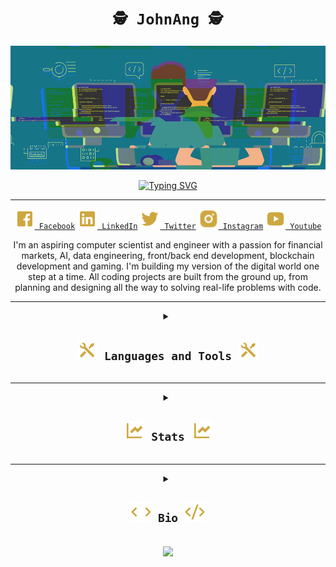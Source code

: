 <h1 align="center";> <code> 🕵️ JohnAng 🕵️ </code> </h1>

<p align="center">
  <img alt="glitching gif" title="Programmer disrupting the matrix" src="./gifs/glitched_coding.gif">
</p>

<p align="center">
  <a href="https://git.io/typing-svg"><img src="https://readme-typing-svg.demolab.com?font=JetBrains+Mono&duration=2000&pause=250&color=DCB242&center=true&vCenter=true&multiline=true&repeat=true&width=300&height=100&lines=NeoMatrix+Developer;Analyst;Trader" alt="Typing SVG" /></a>
</p>

---

<!-- <h2 align="center"; margin:5px;"> Socials </h2> -->
<p align="center">
  <code><a href=""><img width="32px" alt="Facebook" title="Facebook" src="./icons/facebook-box-fill.png"> Facebook</a></code>
  <code><a href=""><img width="32px" alt="LinkedIn" title="LinkedIn" src="./icons/linkedin-box-fill.png"> LinkedIn</a></code> 
  <code><a href=""><img width="32px" alt="Twitter" title="Twitter" src="./icons/twitter-fill.png"/> Twitter</a></code> 
  <code><a href=""><img width="32px" alt="Instagram" title="Instagram" src="./icons/instagram-fill.png"/> Instagram</a></code>  
  <code><a href=""><img width="32px" alt="Youtube" title="Youtube" src="./icons/youtube-fill.png"/> Youtube</a></code>  
</p>

<p align="center"; color: #99bd7f;">
  I'm an aspiring computer scientist and engineer with a passion for financial markets, AI, data engineering, front/back end development, blockchain development and gaming.
  I'm building my version of the digital world one step at a time. All coding projects are built from the ground up, from planning and designing all the way to solving real-life problems with code.
</p>

---

<details closed align="center"> 
  <summary align="center">
    <h2 align="center"> <code><img width="32px" alt="Languages and Tools" title="Languages and Tools" src="./icons/tools-fill.png"> Languages and Tools <img width="32px" alt="Languages and Tools" title="Languages and Tools" src="./icons/tools-fill.png"></code></h2>
  </summary
  <p align="center">
    <code><img align="center" alt="HTML" width="20px" style="margin:5px;" src="https://cdn.jsdelivr.net/gh/devicons/devicon/icons/html5/html5-plain.svg" /></code> 
    <code><img align="center" alt="CSS" width="20px" style="margin:5px;" src="https://cdn.jsdelivr.net/gh/devicons/devicon/icons/css3/css3-plain.svg" /></code> 
    <code><img align="center" alt="Bootstrap" width="20px" style="margin:5px;" src="https://cdn.jsdelivr.net/gh/devicons/devicon/icons/bootstrap/bootstrap-original.svg" /></code> 
    <code><img align="center" alt="Tailwind" width="20px" style="margin:5px;" src="https://cdn.jsdelivr.net/gh/devicons/devicon/icons/tailwindcss/tailwindcss-plain.svg" /></code> 
    <br>
    <code><img align="center" alt="JavaScript" width="20px" style="margin:5px;" src="https://cdn.jsdelivr.net/gh/devicons/devicon/icons/javascript/javascript-plain.svg" /></code> 
    <code><img align="center" alt="TypeScript" width="20px" style="margin:5px;" src="https://cdn.jsdelivr.net/gh/devicons/devicon/icons/typescript/typescript-plain.svg" /></code> 
    <code><img align="center" alt="React" width="20px" style="margin:5px;" src="https://cdn.jsdelivr.net/gh/devicons/devicon/icons/react/react-original.svg" /></code> 
    <code><img align="center" alt="NodeJS" width="20px" style="margin:5px;" src="https://cdn.jsdelivr.net/gh/devicons/devicon/icons/nodejs/nodejs-original.svg" /></code> 
    <code><img align="center" alt="Jest" width="20px" style="margin:5px;" src="https://cdn.jsdelivr.net/gh/devicons/devicon/icons/jest/jest-plain.svg" /></code> 
    <code><img align="center" alt="npm" width="20px" style="margin:5px;" src="https://cdn.jsdelivr.net/gh/devicons/devicon/icons/npm/npm-original-wordmark.svg" /></code> 
    <br>
    <code><img align="center" alt="Linux" width="20px" style="margin:5px;" src="https://cdn.jsdelivr.net/gh/devicons/devicon/icons/linux/linux-original.svg" /></code> 
    <code><img align="center" alt="Git" width="20px" style="margin:5px;" src="https://cdn.jsdelivr.net/gh/devicons/devicon/icons/git/git-original.svg" /></code> 
    <code><img align="center" alt="GitHub" width="20px" style="margin:5px;" src="https://cdn.jsdelivr.net/gh/devicons/devicon/icons/github/github-original.svg" /></code> 
    <code><img align="center" alt="Bash" width="20px" style="margin:5px;" src="https://cdn.jsdelivr.net/gh/devicons/devicon/icons/bash/bash-original.svg" ></code> 
    <br>
    <code><img align="center" alt="Python" width="20px" style="margin:5px;" src="https://cdn.jsdelivr.net/gh/devicons/devicon/icons/python/python-original.svg" /></code> 
    <code><img align="center" alt="Jupiter" width="20px" style="margin:5px;" src="https://cdn.jsdelivr.net/gh/devicons/devicon/icons/jupyter/jupyter-original-wordmark.svg" /></code> 
    <code><img align="center" alt="Pandas" width="20px" style="margin:5px;" src="https://cdn.jsdelivr.net/gh/devicons/devicon/icons/pandas/pandas-original-wordmark.svg" /></code> 
    <code><img align="center" alt="NumPy" width="20px" style="margin:5px;" src="https://cdn.jsdelivr.net/gh/devicons/devicon/icons/numpy/numpy-original.svg" /></code> 
    <code><img align="center" alt="matplotlib" width="20px" style="margin:5px;" src="https://api.iconify.design/logos/matplotlib-icon.svg" /></code> 
    <code><img align="center" alt="seaborne" width="20px" style="margin:5px;" src="https://api.iconify.design/logos/seaborn.svg" /></code> 
    <code><img align="center" alt="TensorFlow" width="20px" style="margin:5px;" src="https://cdn.jsdelivr.net/gh/devicons/devicon/icons/tensorflow/tensorflow-original.svg" /></code> 
    <code><img align="center" alt="PyTorch" width="20px" style="margin:5px;" src="https://cdn.jsdelivr.net/gh/devicons/devicon/icons/pytorch/pytorch-original.svg" /></code> 
    <code><img align="center" alt="Django" width="20px" style="margin:5px;" src="https://cdn.jsdelivr.net/gh/devicons/devicon/icons/django/django-plain.svg" /></code> 
    <code><img align="center" alt="Flask" width="20px" style="margin:5px;" src="https://cdn.jsdelivr.net/gh/devicons/devicon/icons/flask/flask-original.svg" /></code> 
    <br>
    <code><img align="center" alt="Java" width="20px" style="margin:5px;" src="https://cdn.jsdelivr.net/gh/devicons/devicon/icons/java/java-original.svg"/></code> 
    <code><img align="center" alt="Gradle" width="20px" style="margin:5px;" src="https://cdn.jsdelivr.net/gh/devicons/devicon/icons/gradle/gradle-plain.svg" /></code> 
    <code><img align="center" alt="Maven" width="20px" style="margin:5px;" src="https://api.iconify.design/logos/maven.svg" /></code> 
    <code><img align="center" alt="Spring" width="20px" style="margin:5px;" src="https://cdn.jsdelivr.net/gh/devicons/devicon/icons/spring/spring-original.svg" /></code> 
    <br>
    <code><img align="center" alt="MySQL" width="20px" style="margin:5px;" src="https://api.iconify.design/logos/mysql.svg" /></code> 
    <code><img align="center" alt="SQLite" width="20px" style="margin:5px;" src="https://api.iconify.design/logos/sqlite.svg" /></code> 
    <code><img align="center" alt="Postgresql" width="20px" style="margin:5px;" src="https://api.iconify.design/logos/postgresql.svg" /></code> 
    <code><img align="center" alt="MongoDB" width="20px" style="margin:5px;" src="https://api.iconify.design/skill-icons/mongodb.svg" /></code> 
    <br>
    <code><img align="center" alt="PineScript" width="20px" style="margin:5px;" src="https://api.iconify.design/file-icons/pinescript.svg?color=green" /></code>    
  </p>
</details>

---

<details closed align="center"> 
  <summary align="center">
    <h2 align="center"> <code><img width="32px" alt="Stats" title="Stats" src="./icons/line-chart-fill.png"> Stats <img width="32px" alt="Stats" title="Stats" src="./icons/line-chart-fill.png"></code> </h2>
  </summary
  <p align="center">
    <div align=center>
      <img align="center" alt="JohnAng's GitHub stats" width="390" height="160" src="https://github-readme-stats-bay-two.vercel.app/api?username=JohnAng&show_icons=true&theme=gruvbox&include_all_commits=true&count_private=true" />
      <img align="center" alt="JohnAng's GitHub Streak" width="390" height="160" src="https://github-readme-streak-stats.herokuapp.com/?user=johnang&theme=gruvbox&date_format=j%20M%5B%20Y%5D" />
    </div>
    <br>
    <div align="center">
<!--       <img align="center" alt="JohnAng's Wakatime stats" width="390" align="center" src="https://github-readme-stats.vercel.app/api/wakatime?username=JohnAng&theme=gruvbox" /> -->
      <img align="center" alt="JohnAng's top languages stats" align="center" src="https://github-readme-stats-bay-two.vercel.app/api/top-langs/?username=JohnAng&langs_count=10&layout=compact&theme=gruvbox" />
    </div>
    <br>
    <div align="center">
      <img align="center" alt="JohnAng's Activity graph" width="100%" src="https://github-readme-activity-graph.cyclic.app/graph/?username=JohnAng&radius=10&bg_color=282828&color=edc043&line=99bd7f&point=e8882f&area=true&area_color=5b704b&hide_border=false" />   
    </div>  
  </p>  
</details>

---

<details closed align="center">
  <summary align="center">
    <h2 align="center"> <code><img width="32px" alt="Bio" title="Bio" src="./icons/code-s-fill.png"> Bio <img width="32px" alt="Bio" title="Bio" src="./icons/code-s-slash-fill.png"></code> </h2>
  </summary
  <p align="center">
    Lorem Ipsum is simply dummy text of the printing and typesetting industry. Lorem Ipsum has been the industry's standard dummy text ever since the 1500s, when an unknown printer took a galley of type and scrambled it to make a type specimen book. It has survived not only five centuries, but also the leap into electronic typesetting, remaining essentially unchanged. It was popularised in the 1960s with the release of Letraset sheets containing Lorem Ipsum passages, and more recently with desktop publishing software like Aldus PageMaker including versions of Lorem Ipsum.
  </p>
</details>

<p align="center">
  <img align="center" src="https://visitor-badge.laobi.icu/badge?page_id=JohnAng.JohnAng">
</p>
